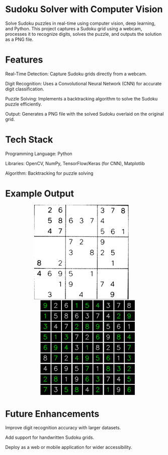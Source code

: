 # Sudoku Solver with Computer Vision

Solve Sudoku puzzles in real-time using computer vision, deep learning, and Python. This project captures a Sudoku grid using a webcam, processes it to recognize digits, solves the puzzle, and outputs the solution as a PNG file.

# Features

Real-Time Detection: Capture Sudoku grids directly from a webcam.

Digit Recognition: Uses a Convolutional Neural Network (CNN) for accurate digit classification.

Puzzle Solving: Implements a backtracking algorithm to solve the Sudoku puzzle efficiently.

Output: Generates a PNG file with the solved Sudoku overlaid on the original grid.

# Tech Stack

Programming Language: Python

Libraries: OpenCV, NumPy, TensorFlow/Keras (for CNN), Matplotlib

Algorithm: Backtracking for puzzle solving

# Example Output

<p align="center">
  <img src="Images/unsolved.PNG" alt="Input (Captured by Webcam)" width="300" style="margin-right: 20px;"/>
  <img src="Images/solved.png" alt="Output (Solved Sudoku)" width="300" style="margin-left: 20px;"/>
</p>

# Future Enhancements

Improve digit recognition accuracy with larger datasets.

Add support for handwritten Sudoku grids.

Deploy as a web or mobile application for wider accessibility.

